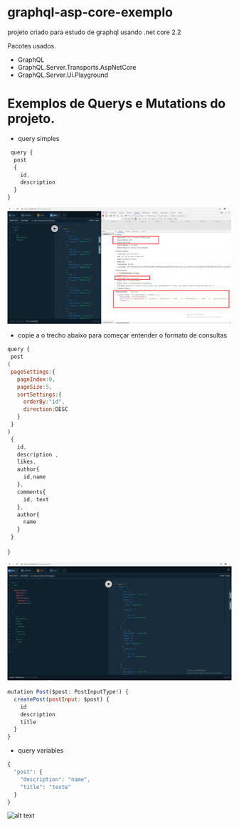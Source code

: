 # graphql-asp-core-exemplo
projeto criado para estudo de graphql usando  .net core 2.2

Pacotes usados.

 * GraphQL
 * GraphQL.Server.Transports.AspNetCore
 * GraphQL.Server.Ui.Playground




# Exemplos de Querys e Mutations do projeto.
 
 * query simples  

```javascript
 query {
  post
  {
    id,
    description   
  }
} 
```
 ![alt text](https://github.com/leandro0404/graphql-asp-core-exemplo/blob/master/images/graphql-request.png)

* copie a o trecho abaixo para começar entender  o formato de consultas
 ```javascript
 query {
  post
(
  pageSettings:{
    pageIndex:0,
    pageSize:5,
    sortSettings:{
      orderBy:"id",
      direction:DESC
    }
  }
)
  {
    id,
    description ,
    likes,
    author{
      id,name
    },
    comments{
      id, text
    },
    author{
      name
    }
  }
  
}
```
![alt text](https://github.com/leandro0404/graphql-asp-core-exemplo/blob/master/images/query_exemplo_passando_filtro.png)

```javascript
mutation Post($post: PostInputType!) {
  createPost(postInput: $post) {
    id
    description
    title
  }
}
```

* query variables
```javascript
{
  "post": {
    "description": "name",
    "title": "teste"
  }
}
````

![alt text](https://github.com/leandro0404/graphql-asp-core-exemplo/blob/master/images/mutation_exemplo_criando_post.png)




